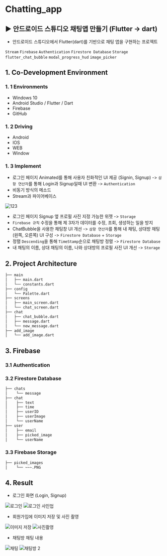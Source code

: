 # Chatting_app
## ▶ 안드로이드 스튜디오 채팅앱 만들기 (Flutter -> dart)
 
 - 안드로이드 스튜디오에서 Flutter(dart)를 기반으로 채팅 앱을 구현하는 프로젝트

`Stream` `Firebase` `Authentication` `Firestore Database` `Storage` `flutter_chat_bubble` `modal_progress_hud` `image_picker`

## 1. Co-Development Environment   
### 1. 1 Environments
- Windows 10
- Android Studio / Flutter / Dart
- Firebase
- GitHub

### 1. 2 Driving
- Android
- IOS
- WEB
- Window

### 1. 3 Implement
- 로그인 페이지 Animated를 통해 사용자 친화적인 UI 제공 (Signin, Signup) -> `삼항 연산자`를 통해 Login과 Signup일때 UI 변환 -> `Authentication`
- 비동기 방식의 메소드
- Stream과 파이어베이스

![123](https://github.com/shyang12/chatting_app/assets/85710913/92ac2e2e-3dcd-4515-80b8-587f21ece0fb)

- 로그인 페이지 Signup 옆 프로필 사진 지정 가능한 위젯 -> `Storage`
- `Firebase 규칙` 수정을 통해 제 3자가 데이터를 수정, 조회, 생성하는 일을 방지
- ChatBubble을 사용한 채팅창 UI 개선 -> `삼항 연산자`를 통해 내 채팅, 상대방 채팅 (왼쪽, 오른쪽) UI 구성 -> `Firestore Database` + `Storage`
- 정렬 `Descending`을 통해 `TimeStamp`순으로 채팅방 정렬 -> `Firestore Database`
- 내 채팅의 이름, 상대 채팅의 이름, 나와 상대방의 프로필 사진 UI 개선 -> `Storage`
  
## 2. Project Architecture   
```bash
├── main
│   ├── main.dart
│   └── constants.dart
├── config
│   └── Palette.dart
├── screens
│   ├── main_screen.dart
│   └── chat_screen.dart
├── chat
│   ├── chat_bubble.dart
│   ├── message.dart
│   └── new_message.dart
├── add_image
│   └── add_image.dart
```

## 3. Firebase   
### 3.1 Authentication

### 3.2 Firestore Database
```bash
├── chats
│    └── message
├── chat
│    ├── text
│    ├── time
│    ├── userID
│    ├── userImage
│    └── userName
├── user
│    ├── email
│    ├── picked_image
│    └── userName
```

### 3.3 Firebase Storage
```bash
├── picked_images
│    └── ~~~.PNG
```

## 4. Result
- 로그인 화면 (Login, Signup)

![로그인](https://github.com/shyang12/chatting_app/assets/85710913/4c280c4a-c592-4a80-b1fc-f853e65ac773)  ![로그인 사인업](https://github.com/shyang12/chatting_app/assets/85710913/41c4e299-c21e-4645-b956-6263e652bee3)


- 회원가입에 이미지 저장 및 사진 촬영

![이미지 저장](https://github.com/shyang12/chatting_app/assets/85710913/1bb3db6d-7e0b-4f07-81db-e6fd5094a9e0)  ![사진촬영](https://github.com/shyang12/chatting_app/assets/85710913/d91df66f-3794-48c3-98e0-9968c806b78b)


- 채팅방 채팅 내용

![채팅](https://github.com/shyang12/chatting_app/assets/85710913/193d97d4-5380-4177-8002-72cf68924483)  ![채팅방 2](https://github.com/shyang12/chatting_app/assets/85710913/b7bb62f1-66b9-45d0-9f03-ede868a19d8e)

